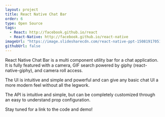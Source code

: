 ```yaml
---
layout: project
title: React Native Chat Bar
order: 6
type: Open Source
tags:
  - React: http://facebook.github.io/react
  - React-Native: http://facebook.github.io/react-native
imageUrl: "https://image.slidesharecdn.com/react-native-ppt-150819170515-lva1-app6891/95/react-native-introductory-tutorial-1-638.jpg?cb=1440004243"
githubUrl: false
---
```

React Native Chat Bar is a multi component utility bar for a chat application. It is fully featured with a camera, GIF search powered by giphy (react-native-giphy), and camera roll access.

The UI is intuitive and simple and powerful and can give any basic chat UI a more modern feel without all the legwork.

The API is intuitive and simple, but can be completely customized through an easy to understand prop configuration.

Stay tuned for a link to the code and demo!
